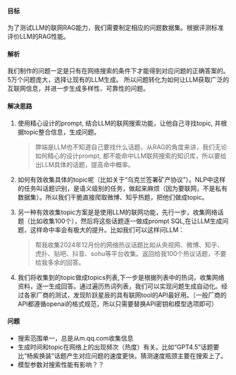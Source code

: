 #### 目标
为了测试LLM的联网RAG能力，我们需要制定相应的问题数据集。根据评测标准评价LLM的RAG性能。

#### 解析
我们制作的问题一定是只有在网络搜索的条件下才能得到对应问题的正确答案的。
5万个问题庞大，选择让现有的LLM生成。
所以问题转化为如何让LLM获取广泛的互联网信息，并进一步生成多样性、可靠性的问题。

#### 解决思路
1. 使用精心设计的prompt, 结合LLM的联网搜索功能，让他自己寻找topic, 并根据topic整合信息，生成问题。
    >弊端是LLM也不知道自己要找什么话题，从RAG的角度来讲，我们无论如何精心的设计prompt, 都不能命中LLM联网搜索的知识库，所以要给出LLM具体的话题，提高命中概率。

2. 如何有效收集具体的topic呢（比如关于“乌克兰签署矿产协议”）。NLP中这样的任务叫话题识别，是语义级别的任务，做起来麻烦（因为要联网，不是私有数据集）。所以我们干脆直接爬取微博、知乎热题，把他们做成topic。

3. 另一种有效收集topic方案是是使用LLM的联网功能，先行一步，收集网络话题（比如收集100个），然后将这些话题逐一做成prompt SQL,在让LLM生成问题，这样命中率会有极大的提升。比如我们可以这样问LLM：
    >帮我收集2024年12月份的网络热议话题比如从央视网、微博、知乎、虎扑、贴吧、抖音、sohu等平台收集。返回给我100个热议话题，不要给我多余的回答。

4. 我们将收集到的topic做成topics列表,下一步是根据列表中的热词，收集网络资料，逐一生成回答。通过遍历热词列表，我们可以实现问题生成自动化。经过各家厂商的测试，发现阶跃星辰的具有联网tool的API最好用。（一般厂商的API都遵循openai的格式规范，所以只需要替换API密钥和模型选项即可）

#### 问题 
- 搜索范围单一，总是从m.qq.com收集信息
- 生成时间和topic在网络上的出现频次（热度）有关。比如“GPT4.5”话题要比“杨紫换装”话题产生对应问题的速度更快。猜测速度瓶颈主要在搜索上了。
- 模型参数对搜索性能有影响？？


